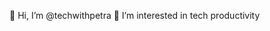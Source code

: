  👋 Hi, I’m @techwithpetra
 👀 I’m interested in tech productivity

<!---
techwithpetra/techwithpetra is a ✨ special ✨ repository because its `README.md` (this file) appears on your GitHub profile.
You can click the Preview link to take a look at your changes.
--->
